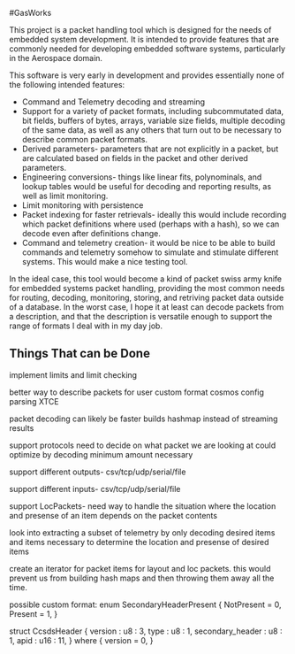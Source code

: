 #GasWorks


This project is a packet handling tool which is designed for
the needs of embedded system development. It is intended to
provide features that are commonly needed for developing
embedded software systems, particularly in the Aerospace domain.


This software is very early in development and provides essentially
none of the following intended features:

* Command and Telemetry decoding and streaming
* Support for a variety of packet formats, including subcommutated data,
  bit fields, buffers of bytes, arrays, variable size fields,
  multiple decoding of the same data, as well as any others that turn
  out to be necessary to describe common packet formats.
* Derived parameters- parameters that are not explicitly in a packet, but
  are calculated based on fields in the packet and other derived parameters.
* Engineering conversions- things like linear fits, polynominals, and lookup
  tables would be useful for decoding and reporting results, as well
  as limit monitoring.
* Limit monitoring with persistence
* Packet indexing for faster retrievals- ideally this would include recording
  which packet definitions where used (perhaps with a hash), so we can decode
  even after definitions change.
* Command and telemetry creation- it would be nice to be able to build
  commands and telemetry somehow to simulate and stimulate different systems.
  This would make a nice testing tool.



In the ideal case, this tool would become a kind of packet swiss army knife
for embedded systems packet handling, providing the most common needs for
routing, decoding, monitoring, storing, and retriving packet data outside
of a database. In the worst case, I hope it at least can decode packets from
a description, and that the description is versatile enough to support the
range of formats I deal with in my day job.


## Things That can be Done
implement limits and limit checking

better way to describe packets for user
  custom format
  cosmos config parsing
  XTCE

packet decoding can likely be faster
  builds hashmap instead of streaming results

support protocols
  need to decide on what packet we are looking at
  could optimize by decoding minimum amount necessary

support different outputs- csv/tcp/udp/serial/file

support different inputs- csv/tcp/udp/serial/file

support LocPackets- need way to handle the situation
  where the location and presense of an item depends on the
  packet contents

look into extracting a subset of telemetry by only decoding
  desired items and items necessary to determine the location
  and presense of desired items

create an iterator for packet items for layout and loc packets.
  this would prevent us from building hash maps and then throwing
  them away all the time.


possible custom format:
enum SecondaryHeaderPresent {
  NotPresent = 0,
  Present    = 1,
}

struct CcsdsHeader {
  version           : u8 : 3,
  type              : u8 : 1,
  secondary\_header : u8 : 1,
  apid              : u16 : 11,
} where {
  version = 0,
}

